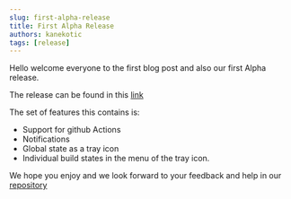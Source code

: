 ```yaml
---
slug: first-alpha-release
title: First Alpha Release
authors: kanekotic
tags: [release]
---
```


Hello welcome everyone to the first blog post and also our first Alpha release. 

The release can be found in this [link](https://github.com/barklarm/barklarm-app/releases/tag/v1.0.2)

The set of features this contains is:
- Support for github Actions
- Notifications
- Global state as a tray icon
- Individual build states in the menu of the tray icon.

We hope you enjoy and we look forward to your feedback and help in our [repository](https://github.com/barklarm/barklarm-app)
